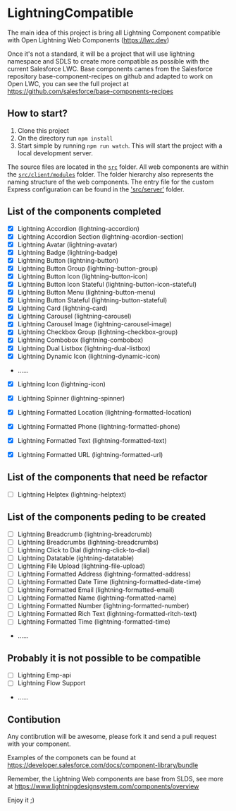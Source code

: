 # LightningCompatible

The main idea of this project is bring all Lightning Component compatible with Open Lightning Web Components (https://lwc.dev)

Once it's not a standard, it will be a project that will use lightning namespace and SDLS to create more compatible as possible with the current Salesforce LWC. Base components cames from the Salesforce repository base-component-recipes on github and adapted to work on Open LWC, you can see the full project at https://github.com/salesforce/base-components-recipes

## How to start?

1. Clone this project
2. On the directory run `npm install`
3. Start simple by running `npm run watch`. This will start the project with a local development server.

The source files are located in the [`src`](./src) folder.
All web components are within the [`src/client/modules`](./src/modules) folder.
The folder hierarchy also represents the naming structure of the web components. The entry file for the custom Express configuration can be found in the ['src/server'](./src/server) folder.

## List of the components completed

-   [X] Lightning Accordion (lightning-accordion)
-   [X] Lightning Accordion Section (lightning-acordion-section)
-   [X] Lightning Avatar (lightning-avatar)
-   [X] Lightning Badge (lightning-badge)
-   [X] Lightning Button (lightning-button)
-   [X] Lightning Button Group (lightning-button-group)
-   [X] Lightning Button Icon (lightning-button-icon)
-   [X] Lightning Button Icon Stateful (lightning-button-icon-stateful)
-   [X] Lightning Button Menu (lightning-button-menu)
-   [X] Lightning Button Stateful (lightning-button-stateful)
-   [X] Lightning Card (lightning-card)
-   [X] Lightning Carousel (lightning-carousel)
-   [X] Lightning Carousel Image (lightning-carousel-image)
-   [X] Lightning Checkbox Group (lightning-checkbox-group)
-   [X] Lightning Combobox (lightning-combobox)
-   [X] Lightning Dual Listbox (lightning-dual-listbox)
-   [X] Lightning Dynamic Icon (lightning-dynamic-icon)
-   ......
-   [X] Lightning Icon (lightning-icon)
-   [X] Lightning Spinner (lightning-spinner)
-   [X] Lightning Formatted Location (lightning-formatted-location)
-   [X] Lightning Formatted Phone (lightning-formatted-phone)
-   [X] Lightning Formatted Text (lightning-formatted-text)
-   [X] Lightning Formatted URL (lightning-formatted-url)


## List of the components that need be refactor
-   [ ] Lightning Helptex (lightning-helptext)


## List of the components peding to be created

-   [ ] Lightning Breadcrumb (lightning-breadcrumb)
-   [ ] Lightning Breadcrumbs (lightning-breadcrumbs)
-   [ ] Lightning Click to Dial (lightning-click-to-dial)
-   [ ] Lightning Datatable (ightning-datatable)
-   [ ] Lightning File Upload (lightning-file-upload)
-   [ ] Lightning Formatted Address (lightning-formatted-address)
-   [ ] Lightning Formatted Date Time (lightning-formatted-date-time)
-   [ ] Lightning Formatted Email (lightning-formatted-email)
-   [ ] Lightning Formatted Name (lightning-formatted-name)
-   [ ] Lightning Formatted Number (lightning-formatted-number)
-   [ ] Lightning Formatted Rich Text (lightning-formatted-ritch-text)
-   [ ] Lightning Formatted Time (lightning-formatted-time)
-   ......

## Probably it is not possible to be compatible
-   [ ] Lightning Emp-api
-   [ ] Lightning Flow Support
-   ......


## Contibution

Any contibrution will be awesome, please fork it and send a pull request with your component.

Examples of the componets can be found at https://developer.salesforce.com/docs/component-library/bundle

Remember, the Lightning Web components are base from SLDS, see more at https://www.lightningdesignsystem.com/components/overview

Enjoy it ;) 